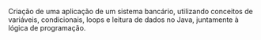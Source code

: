 Criação de uma aplicação de um sistema bancário, utilizando conceitos de variáveis, condicionais, loops e leitura de dados no Java, juntamente à lógica de programação.
